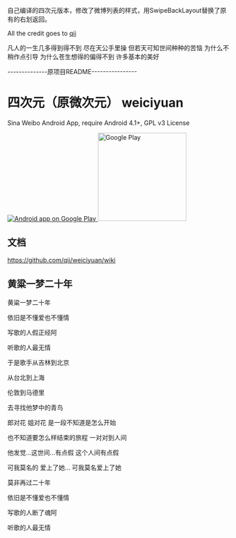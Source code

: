 自己编译的四次元版本，修改了微博列表的样式，用SwipeBackLayout替换了原有的右划返回。

All the credit goes to <a href="https://github.com/qii" target="_blank">qii</a>

凡人的一生几多得到得不到
尽在天公手里操
但若天可知世间种种的苦恼
为什么不稍作点引导
为什么苍生想得的偏得不到
许多基本的美好

--------------原项目README----------------

四次元（原微次元） weiciyuan
=========

Sina Weibo Android App, require Android 4.1+, GPL v3 License

<a href="https://play.google.com/store/apps/details?id=org.qii.weiciyuan">
  <img alt="Android app on Google Play"
       src="https://developer.android.com/images/brand/en_app_rgb_wo_45.png" />
</a>

<a href="https://play.google.com/store/apps/details?id=org.qii.weiciyuan">
  <img alt="Google Play"  width="200" height="200"
       src="https://raw.github.com/qii/weiciyuan/slidingmenu/qrcode.png" />
</a>

文档
--------------
https://github.com/qii/weiciyuan/wiki

黄粱一梦二十年
--------------
黄粱一梦二十年

依旧是不懂爱也不懂情

写歌的人假正经阿

听歌的人最无情

于是歌手从吉林到北京

从台北到上海

伦敦到马德里

去寻找他梦中的青鸟

郎对花 姐对花 是一段不知道是怎么开始

也不知道要怎么样结束的旅程 一对对到人间

他发觉…这世间…有点假 这个人间有点假

可我莫名的 爱上了她… 可我莫名爱上了她

莫非再过二十年

依旧是不懂爱也不懂情

写歌的人断了魂阿

听歌的人最无情
